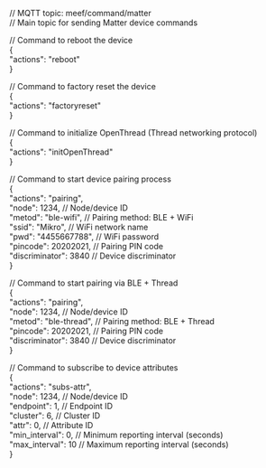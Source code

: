 // MQTT topic: <preffix>meef/command/matter  
// Main topic for sending Matter device commands  

  // Command to reboot the device  
{  
  "actions": "reboot"   
}  

// Command to factory reset the device  
{  
    "actions": "factoryreset"  
}  

// Command to initialize OpenThread (Thread networking protocol)  
{  
    "actions": "initOpenThread"  
}  

// Command to start device pairing process  
{  
  "actions": "pairing",   
  "node": 1234,               // Node/device ID  
  "metod": "ble-wifi",        // Pairing method: BLE + WiFi  
  "ssid": "Mikro",            // WiFi network name  
  "pwd": "4455667788",        // WiFi password  
  "pincode": 20202021,        // Pairing PIN code  
  "discriminator": 3840       // Device discriminator  
}  

// Command to start pairing via BLE + Thread  
{  
  "actions": "pairing",   
  "node": 1234,               // Node/device ID  
  "metod": "ble-thread",      // Pairing method: BLE + Thread  
  "pincode": 20202021,        // Pairing PIN code  
  "discriminator": 3840       // Device discriminator  
}  

// Command to subscribe to device attributes  
{  
  "actions": "subs-attr",   
  "node": 1234,               // Node/device ID  
  "endpoint": 1,              // Endpoint ID  
  "cluster": 6,               // Cluster ID  
  "attr": 0,                  // Attribute ID  
  "min_interval": 0,          // Minimum reporting interval (seconds)  
  "max_interval": 10          // Maximum reporting interval (seconds)  
}  